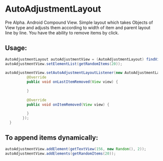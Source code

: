 # AutoAdjustmentLayout
Pre Alpha.
Android Compound View. 
Simple layout which takes Objects of View type and adjusts them according to width of item and parent layout line by line.
You have the ability to remove items by click.

Usage:
---- 

```java
AutoAdjustmentLayout autoAdjustmentView = (AutoAdjustmentLayout) findViewById(R.id.autoAdjustmentView);
autoAdjustmentView.setElementList(getRandomItems(20));
  
autoAdjustmentView.setAutoAdjustmentLayoutListener(new AutoAdjustmentLayout.IOnAutoAdjustmentLayoutListener() {
          @Override
          public void onLastItemRemoved(View view) {
          
          }
          
          @Override
          public void onItemRemoved(View view) {
          
          }
        });
  }
  ```
  
  To append items dynamically:
  ---
  
  ```java
autoAdjustmentView.addElement(getTextView(156, new Random(), 2));
autoAdjustmentView.addElements(getRandomItems(20));
 ```
